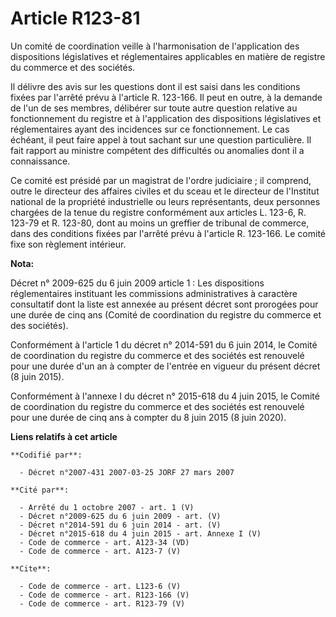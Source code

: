 # Article R123-81

Un comité de coordination veille à l'harmonisation de l'application des dispositions législatives et réglementaires
applicables en matière de registre du commerce et des sociétés. 

Il délivre des avis sur les questions dont il est saisi dans les conditions fixées par l'arrêté prévu à l'article R. 123-166.
Il peut en outre, à la demande de l'un de ses membres, délibérer sur toute autre question relative au fonctionnement du
registre et à l'application des dispositions législatives et réglementaires ayant des incidences sur ce fonctionnement. Le
cas échéant, il peut faire appel à tout sachant sur une question particulière. Il fait rapport au ministre compétent des
difficultés ou anomalies dont il a connaissance. 

Ce comité est présidé par un magistrat de l'ordre judiciaire ; il comprend, outre le directeur des affaires civiles et du
sceau et le directeur de l'Institut national de la propriété industrielle ou leurs représentants, deux personnes chargées de
la tenue du registre conformément aux articles L. 123-6, R. 123-79 et R. 123-80, dont au moins un greffier de tribunal de
commerce, dans des conditions fixées par l'arrêté prévu à l'article R. 123-166. Le comité fixe son règlement intérieur.

**Nota:**

Décret n° 2009-625 du 6 juin 2009 article 1 : Les dispositions réglementaires instituant les commissions administratives à
caractère consultatif dont la liste est annexée au présent décret sont prorogées pour une durée de cinq ans (Comité de
coordination du registre du commerce et des sociétés).

Conformément à l'article 1 du décret n° 2014-591 du 6 juin 2014, le Comité de coordination du registre du commerce et des
sociétés est renouvelé pour une durée d'un an à compter de l'entrée en vigueur du présent décret (8 juin 2015).

Conformément à l'annexe I du décret n° 2015-618 du 4 juin 2015, le Comité de coordination du registre du commerce et des
sociétés est renouvelé pour une durée de cinq ans à compter du 8 juin 2015 (8 juin 2020).

**Liens relatifs à cet article**

	**Codifié par**:

	  - Décret n°2007-431 2007-03-25 JORF 27 mars 2007

	**Cité par**:

	  - Arrêté du 1 octobre 2007 - art. 1 (V)
	  - Décret n°2009-625 du 6 juin 2009 - art. (V)
	  - Décret n°2014-591 du 6 juin 2014 - art. (V)
	  - Décret n°2015-618 du 4 juin 2015 - art. Annexe I (V)
	  - Code de commerce - art. A123-34 (VD)
	  - Code de commerce - art. A123-7 (V)

	**Cite**:

	  - Code de commerce - art. L123-6 (V)
	  - Code de commerce - art. R123-166 (V)
	  - Code de commerce - art. R123-79 (V)
